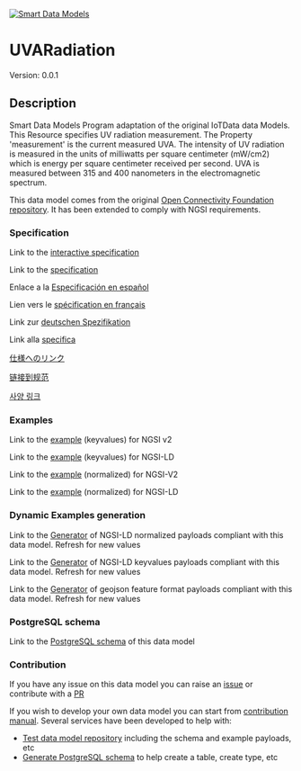 [![Smart Data Models](https://smartdatamodels.org/wp-content/uploads/2022/01/SmartDataModels_logo.png "Logo")](https://smartdatamodels.org)
# UVARadiation
Version: 0.0.1

## Description 

Smart Data Models Program adaptation of the original IoTData data Models. This Resource specifies UV radiation measurement. The Property 'measurement' is the current measured UVA. The intensity of UV radiation is measured in the units of milliwatts per square centimeter (mW/cm2) which is energy per square centimeter received per second. UVA is measured between 315 and 400 nanometers in the electromagnetic spectrum.

This data model comes from the original [Open Connectivity Foundation repository](https://github.com/openconnectivityfoundation/IoTDataModels). It has been extended to comply with NGSI requirements.
### Specification

Link to the [interactive specification](https://swagger.lab.fiware.org/?url=https://smart-data-models.github.io/dataModel.OCF/UVARadiation/swagger.yaml)

Link to the [specification](https://github.com/smart-data-models/dataModel.OCF/blob/master/UVARadiation/doc/spec.md)

Enlace a la [Especificación en español](https://github.com/smart-data-models/dataModel.OCF/blob/master/UVARadiation/doc/spec_ES.md)

Lien vers le [spécification en français](https://github.com/smart-data-models/dataModel.OCF/blob/master/UVARadiation/doc/spec_FR.md)

Link zur [deutschen Spezifikation](https://github.com/smart-data-models/dataModel.OCF/blob/master/UVARadiation/doc/spec_DE.md)

Link alla [specifica](https://github.com/smart-data-models/dataModel.OCF/blob/master/UVARadiation/doc/spec_IT.md)

[仕様へのリンク](https://github.com/smart-data-models/dataModel.OCF/blob/master/UVARadiation/doc/spec_JA.md)

[链接到规范](https://github.com/smart-data-models/dataModel.OCF/blob/master/UVARadiation/doc/spec_ZH.md)

[사양 링크](https://github.com/smart-data-models/dataModel.OCF/blob/master/UVARadiation/doc/spec_KO.md)
### Examples

Link to the [example](https://smart-data-models.github.io/dataModel.OCF/UVARadiation/examples/example.json) (keyvalues) for NGSI v2

Link to the [example](https://smart-data-models.github.io/dataModel.OCF/UVARadiation/examples/example.jsonld) (keyvalues) for NGSI-LD

Link to the [example](https://smart-data-models.github.io/dataModel.OCF/UVARadiation/examples/example-normalized.json) (normalized) for NGSI-V2

Link to the [example](https://smart-data-models.github.io/dataModel.OCF/UVARadiation/examples/example-normalized.jsonld) (normalized) for NGSI-LD
### Dynamic Examples generation

Link to the [Generator](https://smartdatamodels.org/extra/ngsi-ld_generator.php?schemaUrl=https://raw.githubusercontent.com/smart-data-models/dataModel.OCF/master/UVARadiation/schema.json&email=info@smartdatamodels.org) of NGSI-LD normalized payloads compliant with this data model. Refresh for new values

Link to the [Generator](https://smartdatamodels.org/extra/ngsi-ld_generator_keyvalues.php?schemaUrl=https://raw.githubusercontent.com/smart-data-models/dataModel.OCF/master/UVARadiation/schema.json&email=info@smartdatamodels.org) of NGSI-LD keyvalues payloads compliant with this data model. Refresh for new values

Link to the [Generator](https://smartdatamodels.org/extra/geojson_features_generator.php?schemaUrl=https://raw.githubusercontent.com/smart-data-models/dataModel.OCF/master/UVARadiation/schema.json&email=info@smartdatamodels.org) of geojson feature format payloads compliant with this data model. Refresh for new values
### PostgreSQL schema

Link to the [PostgreSQL schema](https://github.com/smart-data-models/dataModel.OCF/blob/master/UVARadiation/schema.sql) of this data model
### Contribution

 If you have any issue on this data model you can raise an [issue](https://github.com/smart-data-models/dataModel.OCF/issues)  or contribute with a [PR](https://github.com/smart-data-models/dataModel.OCF/pulls)

 If you wish to develop your own data model you can start from [contribution manual](https://bit.ly/contribution_manual). Several services have been developed to help with: 
 - [Test data model repository](https://smartdatamodels.org/index.php/data-models-contribution-api/) including the schema and example payloads, etc
 - [Generate PostgreSQL schema](https://smartdatamodels.org/index.php/sql-service/) to help create a table, create type, etc